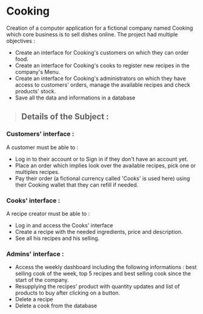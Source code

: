 # Cooking
Creation of a computer application for a fictional company named Cooking which core business is to sell dishes online. The project had multiple objectives :
- Create an interface for Cooking's customers on which they can order food.
- Create an interface for Cooking's cooks to register new recipes in the company's Menu.
- Create an interface for Cooking's administrators on which they have access to customers' orders, manage the available recipes and check products' stock.
- Save all the data and informations in a database 


> ## Details of the Subject :

### Customers' interface :
A customer must be able to :
- Log in to their account or to Sign in if they don't have an account yet.
- Place an order which implies look over the available recipes, pick one or multiples recipes.
- Pay their order (a fictional currency called 'Cooks' is used here) using their Cooking wallet that they can refill if needed.

### Cooks' interface :
A recipe creator must be able to :
- Log in and access the Cooks' interface
- Create a recipe with the needed ingredients, price and description.
- See all his recipes and his selling.

### Admins' interface :
- Access the weekly dashboard including the following informations : best selling cook of the week, top 5 recipes and best selling cook since the start of the company.
- Resupplying the recipes' product with quantity updates and list of products to buy after clicking on a button.
- Delete a recipe
- Delete a cook from the database


